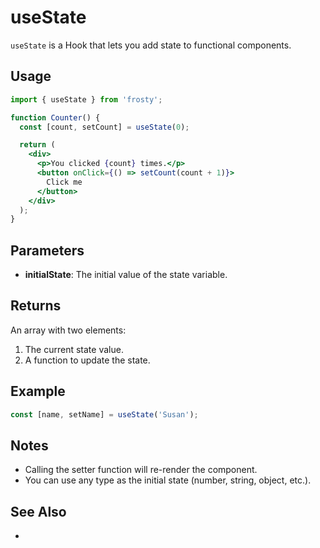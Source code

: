 # useState

`useState` is a Hook that lets you add state to functional components.

## Usage

```jsx
import { useState } from 'frosty';

function Counter() {
  const [count, setCount] = useState(0);

  return (
    <div>
      <p>You clicked {count} times.</p>
      <button onClick={() => setCount(count + 1)}>
        Click me
      </button>
    </div>
  );
}
```

## Parameters

- **initialState**: The initial value of the state variable.

## Returns

An array with two elements:
1. The current state value.
2. A function to update the state.

## Example

```jsx
const [name, setName] = useState('Susan');
```

## Notes

- Calling the setter function will re-render the component.
- You can use any type as the initial state (number, string, object, etc.).

## See Also

-